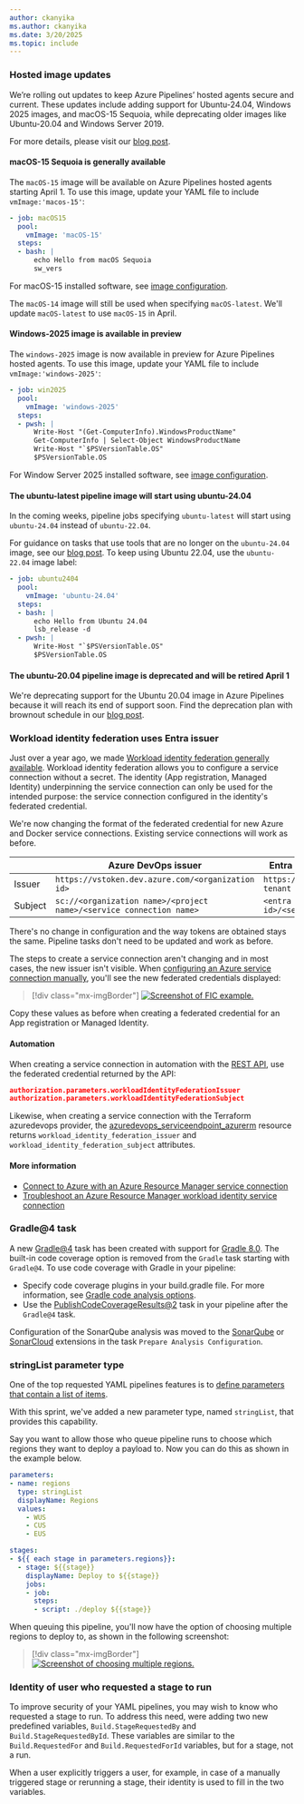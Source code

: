 ```yaml
---
author: ckanyika
ms.author: ckanyika
ms.date: 3/20/2025
ms.topic: include
---
```


### Hosted image updates

We’re rolling out updates to keep Azure Pipelines’ hosted agents secure and current. These updates include adding support for Ubuntu-24.04, Windows 2025 images, and macOS-15 Sequoia, while deprecating older images like Ubuntu-20.04 and Windows Server 2019. 

For more details, please visit our [blog post](https://devblogs.microsoft.com/devops/upcoming-updates-for-azure-pipelines-agents-images/).

#### macOS-15 Sequoia is generally available

The `macOS-15` image will be available on Azure Pipelines hosted agents starting April 1. To use this image, update your YAML file to include `vmImage:'macos-15'`:  

```yaml
- job: macOS15
  pool:
    vmImage: 'macOS-15'
  steps:
  - bash: |
      echo Hello from macOS Sequoia
      sw_vers
```

For macOS-15 installed software, see [image configuration](https://github.com/actions/runner-images/blob/main/images/macos/macos-15-Readme.md).

The `macOS-14` image will still be used when specifying `macOS-latest`. We'll update `macOS-latest` to use `macOS-15` in April.

#### Windows-2025 image is available in preview

The `windows-2025` image is now available in preview for Azure Pipelines hosted agents. To use this image, update your YAML file to include `vmImage:'windows-2025'`:  

```yaml
- job: win2025
  pool:
    vmImage: 'windows-2025'
  steps:
  - pwsh: |
      Write-Host "(Get-ComputerInfo).WindowsProductName"
      Get-ComputerInfo | Select-Object WindowsProductName
      Write-Host "`$PSVersionTable.OS"
      $PSVersionTable.OS
```

For Window Server 2025 installed software, see [image configuration](https://github.com/actions/runner-images/blob/main/images/windows/Windows2025-Readme.md).


#### The ubuntu-latest pipeline image will start using ubuntu-24.04

In the coming weeks, pipeline jobs specifying `ubuntu-latest` will start using `ubuntu-24.04` instead of `ubuntu-22.04`.

For guidance on tasks that use tools that are no longer on the `ubuntu-24.04` image, see our [blog post](https://devblogs.microsoft.com/devops/upcoming-updates-for-azure-pipelines-agents-images/). To keep using Ubuntu 22.04, use the `ubuntu-22.04` image label:

```yaml
- job: ubuntu2404
  pool:
    vmImage: 'ubuntu-24.04'
  steps:
  - bash: |
      echo Hello from Ubuntu 24.04
      lsb_release -d
  - pwsh: |
      Write-Host "`$PSVersionTable.OS"
      $PSVersionTable.OS
```


#### The ubuntu-20.04 pipeline image is deprecated and will be retired April 1

We're deprecating support for the Ubuntu 20.04 image in Azure Pipelines because it will reach its end of support soon. Find the deprecation plan with brownout schedule in our [blog post](https://devblogs.microsoft.com/devops/upcoming-updates-for-azure-pipelines-agents-images/#ubuntu).


### Workload identity federation uses Entra issuer

Just over a year ago, we made [Workload identity federation generally available](https://devblogs.microsoft.com/devops/workload-identity-federation-for-azure-deployments-is-now-generally-available/). Workload identity federation allows you to configure a service connection without a secret. The identity (App registration, Managed Identity) underpinning the service connection can only be used for the intended purpose: the service connection configured in the identity's federated credential.

We're now changing the format of the federated credential for new Azure and Docker service connections. Existing service connections will work as before.

|         | Azure DevOps issuer                                                 | Entra issuer (new service connections)                                            |
|---------|---------------------------------------------------------------------|---------------------------------------------------------------|
| Issuer  | `https://vstoken.dev.azure.com/<organization id>`                   | `https://login.microsoftonline.com/<Entra tenant id>/v2.0`    |
| Subject | `sc://<organization name>/<project name>/<service connection name>` | `<entra prefix>/sc/<organization id>/<service connection id>` |

There's no change in configuration and the way tokens are obtained stays the same. Pipeline tasks don't need to be updated and work as before. 

The steps to create a service connection aren't changing and in most cases, the new issuer isn't visible. When [configuring an Azure service connection manually](/azure/devops/pipelines/release/configure-workload-identity), you'll see the new federated credentials displayed:

> [!div class="mx-imgBorder"]
> [![Screenshot of FIC example.](../../media/253-pipelines-01.png "Screenshot of FIC example")](../../media/253-pipelines-01.png#lightbox)

Copy these values as before when creating a federated credential for an App registration or Managed Identity.

#### Automation

When creating a service connection in automation with the [REST API](/rest/api/azure/devops/serviceendpoint/endpoints/create), use the federated credential returned by the API:

```json
authorization.parameters.workloadIdentityFederationIssuer
authorization.parameters.workloadIdentityFederationSubject
```

Likewise, when creating a service connection with the Terraform azuredevops provider, the [azuredevops_serviceendpoint_azurerm](https://registry.terraform.io/providers/microsoft/azuredevops/latest/docs/resources/serviceendpoint_azurerm#attributes-reference) resource returns `workload_identity_federation_issuer` and `workload_identity_federation_subject` attributes.

#### More information

- [Connect to Azure with an Azure Resource Manager service connection](/azure/devops/pipelines/library/connect-to-azures)
- [Troubleshoot an Azure Resource Manager workload identity service connection](/azure/devops/pipelines/release/troubleshoot-workload-identity)

###  Gradle@4 task

A new [Gradle@4](/azure/devops/pipelines/tasks/reference/gradle-v4) task has been created with support for [Gradle 8.0](https://docs.gradle.org/8.0/userguide/upgrading_version_7.html). The built-in code coverage option is removed from the `Gradle` task starting with `Gradle@4`. To use code coverage with Gradle in your pipeline:

- Specify code coverage plugins in your build.gradle file. For more information, see [Gradle code analysis options](https://docs.gradle.org/current/userguide/plugin_reference.html#code_analysis).
- Use the [PublishCodeCoverageResults@2](/azure/devops/pipelines/tasks/reference/publish-code-coverage-results-v2) task in your pipeline after the `Gradle@4` task.

Configuration of the SonarQube analysis was moved to the [SonarQube](https://marketplace.visualstudio.com/items?itemName=SonarSource.sonarqube) or [SonarCloud](https://marketplace.visualstudio.com/items?itemName=SonarSource.sonarcloud) extensions in the task `Prepare Analysis Configuration`.


### stringList parameter type

One of the top requested YAML pipelines features is to [define parameters that contain a list of items](https://developercommunity.visualstudio.com/t/parameters-that-support-multiselect/1224839).

With this sprint, we've added a new parameter type, named `stringList`, that provides this capability.

Say you want to allow those who queue pipeline runs to choose which regions they want to deploy a payload to. Now you can do this as shown in the example below.

```yaml
parameters:
- name: regions
  type: stringList
  displayName: Regions
  values:
    - WUS
    - CUS
    - EUS

stages:
- ${{ each stage in parameters.regions}}:
  - stage: ${{stage}}
    displayName: Deploy to ${{stage}}
    jobs:
    - job:
      steps:
      - script: ./deploy ${{stage}}
```

When queuing this pipeline, you'll now have the option of choosing multiple regions to deploy to, as shown in the following screenshot:

> [!div class="mx-imgBorder"]
> [![Screenshot of choosing multiple regions.](../../media/253-pipelines-02.png "Screenshot of choosing multiple regions")](../../media/253-pipelines-02.png#lightbox)

### Identity of user who requested a stage to run

To improve security of your YAML pipelines, you may wish to know who requested a stage to run. To address this need, were adding two new predefined variables, `Build.StageRequestedBy` and `Build.StageRequestedById`. These variables are similar to the `Build.RequestedFor` and `Build.RequestedForId` variables, but for a stage, not a run.

When a user explicitly triggers a user, for example, in case of a manually triggered stage or rerunning a stage, their identity is used to fill in the two variables.

